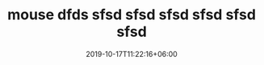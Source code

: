 ---
title: 'mouse dfds sfsd sfsd sfsd sfsd sfsd sfsd'
date: 2019-10-17T11:22:16+06:00
draft: false
# meta description 
description: ''
# product Price
price: '30.0'
priceBefore: '300.0'
# Product Short Description
shortDescription: ''
productID: '9e2e9016-1312-ec11-995e-5056b3a4163'
type: 'products'
category: '30'
images:
  - image: 'https://upload.wikimedia.org/wikipedia/commons/d/de/Windows_live_square.JPG'  
  - image: 'images/products/B29FA74E-7EE4-EB11-995C-005056B3A4162.png'  
  - image: 'images/products/B29FA74E-7EE4-EB11-995C-005056B3A4163.png'  
---